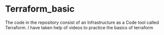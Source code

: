 # Terraform_basic
The code in the repository consist of an Infrastructure as a Code tool  called Terraform. I have taken help of videos to practice the basics of terraform
